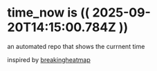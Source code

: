 # time_now is (( 2025-09-20T14:15:00.784Z ))

an automated repo that shows the currnent time

inspired by [breakingheatmap](https://github.com/breakingheatmap/breakingheatmap)